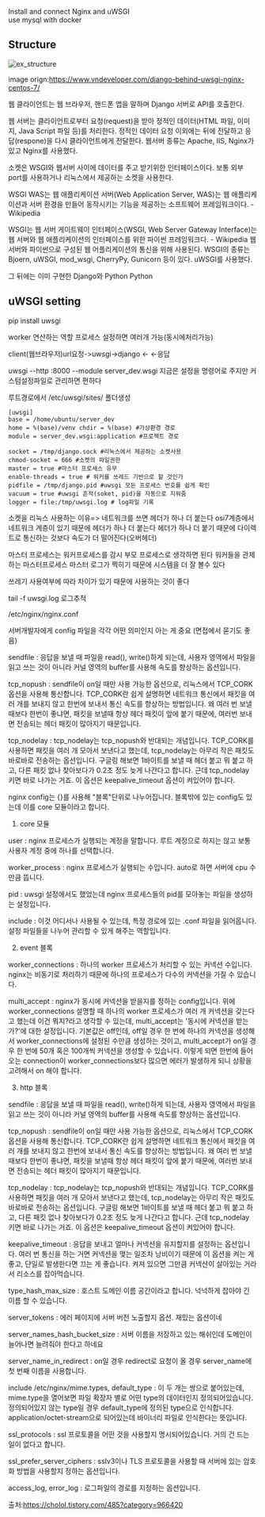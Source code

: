Install and connect Nginx and uWSGI  
use mysql with docker

## Structure
![ex_structure](https://www.vndeveloper.com/wp-content/uploads/2017/07/django-behind-uwsgi-nginx.png)

image orign:https://www.vndeveloper.com/django-behind-uwsgi-nginx-centos-7/


웹 클라이언트는 웹 브라우저, 핸드폰 앱을 말하며 Django 서버로 API를 호출한다.

웹 서버는 클라이언트로부터 요청(request)을 받아 정적인 데이터(HTML 파일, 이미지, Java Script 파일 등)를 처리한다. 
정적인 데이터 요청 이외에는 뒤에 전달하고 응답(respone)을 다시 클라이언트에게 전달한다.
웹서버 종류는 Apache, IIS, Nginx가 있고 Nginx를 사용했다.

소켓은 WSGI와 웹서버 사이에 데이터를 주고 받기위한 인터페이스이다. 
보통 외부 port를 사용하거나 리눅스에서 제공하는 소켓을 사용한다.

WSGI
WAS는 웹 애플리케이션 서버(Web Application Server, WAS)는 웹 애플리케이션과 서버 환경을 만들어 동작시키는 기능을 제공하는 소프트웨어 프레임워크이다. - Wikipedia

WSGI는 웹 서버 게이트웨이 인터페이스(WSGI, Web Server Gateway Interface)는 웹 서버와 웹 애플리케이션의 인터페이스를 위한 파이썬 프레임워크다. - Wikipedia
웹서버와 파이썬으로 구성된 웹 어플리케이션의 통신을 위해 사용된다.
WSGI의 종류는 Bjoern, uWSGI, mod_wsgi, CherryPy, Gunicorn 등이 있다. uWSGI를 사용했다.

그 뒤에는 이미 구현한 Django와 Python Python

## uWSGI setting
pip install uwsgi


worker 연산하는 역할 프로세스
설정하면 여러개 가능(동시에처리가능)

client(웹브라우저)url요청->uwsgi->django
                        <-     <-응답
                        
                       
uwsgi --http :8000 --module server_dev.wsgi
지금은 설정을 명령어로 주지만 커스텀설정파일로 관리하면 편하다

루트경로에서
/etc/uwsgi/sites/ 폴더생성

```
[uwsgi] 
base = /home/ubuntu/server_dev 
home = %(base)/venv chdir = %(base) #가상환경 경로
module = server_dev.wsgi:application #프로젝트 경로

socket = /tmp/django.sock #리눅스에서 제공하는 소켓사용 
chmod-socket = 666 #소켓의 파일권한 
master = true #마스터 프로세스 유무 
enable-threads = true # 워커를 쓰레드 기반으로 할 것인가
pidfile = /tmp/django.pid #uwsgi 모든 프로세스 번호를 쉽게 확인
vacuum = true #uwsgi 흔적(soket, pid)을 자동으로 지워줌
logger = file:/tmp/uwsgi.log # log파일 기록
```

소켓을 리눅스 사용하는 이유=> 네트워크를 쓰면 헤더가 하나 더 붙는다 osi7계층에서 네트워크 계층이 있기 때문에 헤더가 하나 더 붙는다 헤더가 하나 더 붙기 때문에 다이렉트로 통신하는 것보다 속도가 더 떨어진다(오버헤더)


마스터 프로세스는 워커프로세스를 감시 부모 프로세스로 생각하면 된다 워커들을 관제하는 마스터프로세스 마스터 로그가 찍히기 때문에 시스템을 더 잘 볼수 있다


쓰레기 사용여부에 따라 차이가 있기 때문에 사용하는 것이 좋다

tail -f uwsgi.log
로그추적

/etc/nginx/nginx.conf

서버개발자에게 config 파일을 각각 어떤 의미인지 아는 게 중요 (면접에서 묻기도 좋음)

sendfile : 응답을 보낼 때 파일을 read(), write()하게 되는데, 사용자 영역에서 파일을 읽고 쓰는 것이 아니라 커널 영역의 buffer를 사용해 속도를 향상하는 옵션입니다.

 

tcp_nopush : sendfile이 on일 때만 사용 가능한 옵션으로, 리눅스에서 TCP_CORK옵션을 사용해 통신합니다. TCP_CORK란 쉽게 설명하면 네트워크 통신에서 패킷을 여러 개를 보내지 않고 한번에 보내서 통신 속도를 향상하는 방법입니다. 왜 여러 번 보낼때보다 한번이 좋냐면, 패킷을 보낼때 항상 헤더 패킷이 앞에 붙기 때문에, 여러번 보내면 전송되는 헤더 패킷이 많아지기 때문입니다.

 

tcp_nodelay : tcp_nodelay는 tcp_nopush와 반대되는 개념입니다. TCP_CORK를 사용하면 패킷을 여러 개 모아서 보낸다고 했는데, tcp_nodelay는 아무리 작은 패킷도 바로바로 전송하는 옵션입니다. 구글링 해보면 1바이트를 보낼 때 헤더 붙고 뭐 붙고 하고, 다른 패킷 없나 찾아보다가 0.2초 정도 늦게 나간다고 합니다. 근데 tcp_nodelay 키면 바로 나가는 거죠. 이 옵션은 keepalive_timeout 옵션이 켜있어야 합니다.




nginx config는 {}를 사용해 "블록"단위로 나누어집니다. 블록밖에 있는 config도 있는데 이를 core 모듈이라고 합니다.

 

1. core 모듈 
 

user : nginx 프로세스가 실행되는 계정을 말합니다. 루트 계정으로 하지는 않고 보통 사용자 계정 중에 하나를 선택합니다.

 

worker_process : nginx 프로세스가 실행되는 수입니다. auto로 하면 서버에 cpu 수만큼 뜹니다.

 

pid : uwsgi 설정에서도 했었는데 nginx 프로세스들의 pid를 모아놓는 파일을 생성하는 설정입니다.

 

include : 이것 어디서나 사용될 수 있는데, 특정 경로에 있는 .conf 파일을 읽어옵니다. 설정 파일들을 나누어 관리할 수 있게 해주는 역할입니다.

 

2. event 블록
 

worker_connections : 하나의 worker 프로세스가 처리할 수 있는 커넥션 수입니다. nginx는 비동기로 처리하기 때문에 하나의 프로세스가 다수의 커넥션을 가질 수 있습니다.

 

multi_accept : nginx가 동시에 커넥션을 받을지를 정하는 config입니다. 위에 worker_connections 설명할 때 하나의 worker 프로세스가 여러 개 커넥션을 갖는다고 했는데 이건 뭐지?라고 생각할 수 있는데, multi_accept는 '동시에 커넥션을 받는가?'에 대한 설정입니다. 기본값은 off인데, off일 경우 한 번에 하나의 커넥션을 생성해서 worker_connections에 설정된 수만큼 생성하는 것이고, multi_accept가 on일 경우 한 번에 50개 혹은 100개씩 커넥션을 생성할 수 있습니다. 이렇게 되면 한번에 들어오는 connection이 worker_connections보다 많으면 에러가 발생하게 되니 상황을 고려해서 on 해야 합니다.

 

3. http 블록
 

sendfile : 응답을 보낼 때 파일을 read(), write()하게 되는데, 사용자 영역에서 파일을 읽고 쓰는 것이 아니라 커널 영역의 buffer를 사용해 속도를 향상하는 옵션입니다.

 

tcp_nopush : sendfile이 on일 때만 사용 가능한 옵션으로, 리눅스에서 TCP_CORK옵션을 사용해 통신합니다. TCP_CORK란 쉽게 설명하면 네트워크 통신에서 패킷을 여러 개를 보내지 않고 한번에 보내서 통신 속도를 향상하는 방법입니다. 왜 여러 번 보낼때보다 한번이 좋냐면, 패킷을 보낼때 항상 헤더 패킷이 앞에 붙기 때문에, 여러번 보내면 전송되는 헤더 패킷이 많아지기 때문입니다.

 

tcp_nodelay : tcp_nodelay는 tcp_nopush와 반대되는 개념입니다. TCP_CORK를 사용하면 패킷을 여러 개 모아서 보낸다고 했는데, tcp_nodelay는 아무리 작은 패킷도 바로바로 전송하는 옵션입니다. 구글링 해보면 1바이트를 보낼 때 헤더 붙고 뭐 붙고 하고, 다른 패킷 없나 찾아보다가 0.2초 정도 늦게 나간다고 합니다. 근데 tcp_nodelay 키면 바로 나가는 거죠. 이 옵션은 keepalive_timeout 옵션이 켜있어야 합니다.

 

keepalive_timeout : 응답을 보내고 얼마나 커넥션을 유지할지를 설정하는 옵션입니다. 여러 번 통신을 하는 거면 커넥션을 맺는 일조차 낭비이기 때문에 이 옵션을 켜는 게 좋고, 단일로 발생한다면 끄는 게 좋습니다. 켜져 있으면 그만큼 커넥션이 살아있는 거라서 리소스를 잡아먹습니다.

 

type_hash_max_size : 호스트 도메인 이름 공간이라고 합니다. 넉넉하게 잡아야 긴 이름 할 수 있습니다.

 

server_tokens : 에러 페이지에 서버 버전 노출할지 옵션. 재밌는 옵션이네

 

server_names_hash_bucket_size : 서버 이름을 저장하고 있는 해쉬인데 도메인이 늘어나면 늘려줘야 한다고 하네요

 

server_name_in_redirect : on일 경우 redirect로 요청이 올 경우 server_name에 첫 번째 이름을 사용합니다.

 

include /etc/nginx/mime.types, default_type : 이 두 개는 쌍으로 붙어있는데, mime.type을 열어보면 파일 확장자 별로 어떤 type의 데이터인지 정의되어있습니다. 정의되어있지 않는 type일 경우 default_type에 정의된 type으로 인식합니다. application/octet-stream으로 되어있는데 바이너리 파일로 인식한다는 뜻입니다.

 

ssl_protocols : ssl 프로토콜을 어떤 것을 사용할지 명시되어있습니다. 거의 건 드는 일이 없다고 합니다.

 

ssl_prefer_server_ciphers : sslv3이나 TLS 프로토콜을 사용할 때 서버에 있는 암호화 방법을 사용할지 정하는 옵션입니다. 

 

access_log, error_log : 로그파일의 경로를 지정하는 옵션입니다.



출처:https://cholol.tistory.com/485?category=966420

